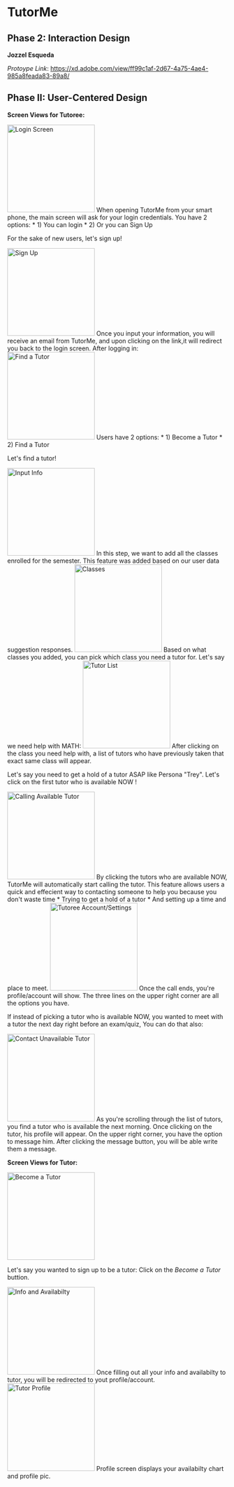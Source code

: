 # TutorMe
## Phase 2: Interaction Design

**Jozzel Esqueda**

*Protoype Link*: 
https://xd.adobe.com/view/ff99c1af-2d67-4a75-4ae4-985a8feada83-89a8/

## Phase II: User-Centered Design
**Screen Views for Tutoree:**

<img src="phase2/MainScreen.png" alt="Login Screen" width="200"/>
When opening TutorMe from your smart phone, the main screen will ask for your login credentials. You have 2 options: 
* 1) You can login
* 2) Or you can Sign Up

For the sake of new users, let's sign up!
  
<img src="phase2/2.1SignUp&ClickLink.png" alt="Sign Up" width="200"/>
Once you input your information, you will receive an email from TutorMe, and upon clicking on the link,it will redirect you back to the login screen.
After logging in:


<img src="phase2/3.1Become_Or_FindTutor.png" alt="Find a Tutor" width="200"/>
Users have 2 options:
* 1) Become a Tutor
* 2) Find a Tutor

Let's find a tutor!


<img src="phase2/4.1Input_info_Tutoree.png" alt="Input Info" width="200"/>
In this step, we want to add all the classes enrolled for the semester. 
This feature was added based on our user data suggestion responses.
 

<img src="phase2/5.1Classes.png" alt="Classes" width="200"/>
Based on what classes you added, you can pick which class you need a tutor for.
Let's say we need help with MATH:

<img src="phase2/6.1Tutor_List.png" alt="Tutor List" width="200"/>
After clicking on the class you need help with, a list of tutors who have previously taken that exact same class will appear.

Let's say you need to get a hold of a tutor ASAP like Persona "Trey".
Let's click on the first tutor who is available NOW !

<img src="phase2/7.1CallingTutor.png" alt="Calling Available Tutor" width="200"/>
By clicking the tutors who are available NOW, TutorMe will automatically start calling the tutor.
This feature allows users a quick and effecient way to contacting someone to help you 
because you don't waste time
* Trying to get a hold of a tutor
* And setting up a time and place to meet.

<img src="phase2/9.Profile_for_Tutoree.png" alt="Tutoree Account/Settings" width="200"/>
Once the call ends, you're profile/account will show.
The three lines on the upper right corner are all the options you have.

If instead of picking a tutor who is available NOW, 
you wanted to meet with a tutor the next day right before an exam/quiz,
You can do that also:

 
<img src="phase2/7.2Contact_Unavailable_Tutor.png" alt="Contact Unavailable Tutor" width="200"/>
As you're scrolling through the list of tutors, you find a tutor who is available the next morning.
Once clicking on the tutor, his profile will appear.
On the upper right corner, you have the option to message him.
After clicking the message button, you will be able write them a message.

**Screen Views for Tutor:**

<img src="phase2/3.1Become_Or_FindTutor.png" alt="Become a Tutor" width="200"/>

Let's say you wanted to sign up to be a tutor:
Click on the *Become a Tutor* buttion.

<img src="phase2/4.2Tutor_Process.png" alt="Info and Availabilty" width="200"/>
Once filling out all your info and availabilty to tutor, you will be redirected to yout profile/account.


<img src="phase2/5.2Tutor_Profile.png" alt="Tutor Profile" width="200"/>
Profile screen displays your availabilty chart and profile pic.
